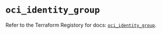 # `oci_identity_group`

Refer to the Terraform Registory for docs: [`oci_identity_group`](https://registry.terraform.io/providers/oracle/oci/6.18.0/docs/resources/identity_group).
